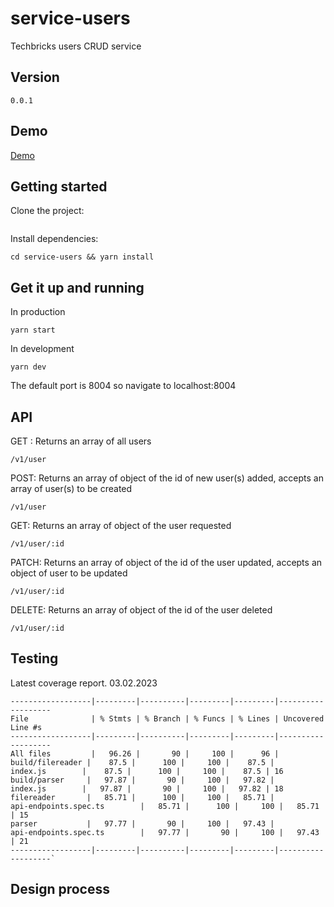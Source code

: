 # service-users
Techbricks  users CRUD service 


## Version
`0.0.1`

## Demo

[Demo](https://packages-trotter-wmdfs7yiwa-lz.a.run.app/)

## Getting started

Clone the project:

```

```

Install dependencies:
```
cd service-users && yarn install
```

## Get it up and running

In production
```
yarn start
```

In development
```
yarn dev
```

The default port is 8004 so navigate to localhost:8004

## API

GET : Returns an array of all users
```
/v1/user
```
POST: Returns an array of object of the id of new user(s) added, accepts an array of
user(s) to be created
```
/v1/user
```
GET: Returns an array of object of the user requested
```
/v1/user/:id
```
PATCH: Returns an array of object of the id of the user updated, accepts an object of
user to be updated
```
/v1/user/:id
```
DELETE: Returns an array of object of the id of the user deleted
```
/v1/user/:id
```


## Testing


Latest coverage report. 03.02.2023
```
------------------|---------|----------|---------|---------|-------------------
File              | % Stmts | % Branch | % Funcs | % Lines | Uncovered Line #s
------------------|---------|----------|---------|---------|-------------------
All files         |   96.26 |       90 |     100 |      96 |                   
build/filereader |    87.5 |      100 |     100 |    87.5 |                   
index.js        |    87.5 |      100 |     100 |    87.5 | 16                
build/parser     |   97.87 |       90 |     100 |   97.82 |                   
index.js        |   97.87 |       90 |     100 |   97.82 | 18                
filereader       |   85.71 |      100 |     100 |   85.71 |                   
api-endpoints.spec.ts        |   85.71 |      100 |     100 |   85.71 | 15                
parser           |   97.77 |       90 |     100 |   97.43 |                   
api-endpoints.spec.ts        |   97.77 |       90 |     100 |   97.43 | 21                
------------------|---------|----------|---------|---------|-------------------`
```
## Design process
